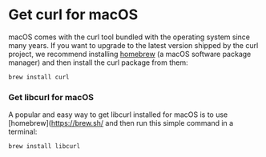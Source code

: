 # Get curl for macOS

macOS comes with the curl tool bundled with the operating system since many
years. If you want to upgrade to the latest version shipped by the curl
project, we recommend installing [homebrew](https://brew.sh/) (a macOS
software package manager) and then install the curl package from them:

    brew install curl

### Get libcurl for macOS

A popular and easy way to get libcurl installed for macOS is to use
[homebrew](https://brew.sh/ and then run this simple command in a terminal:

    brew install libcurl
